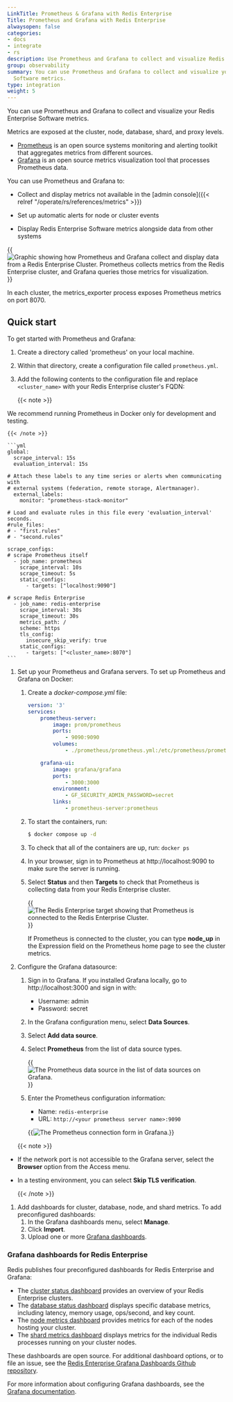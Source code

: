 ```yaml
---
LinkTitle: Prometheus & Grafana with Redis Enterprise
Title: Prometheus and Grafana with Redis Enterprise
alwaysopen: false
categories:
- docs
- integrate
- rs
description: Use Prometheus and Grafana to collect and visualize Redis Cloud metrics.
group: observability
summary: You can use Prometheus and Grafana to collect and visualize your Redis Enterprise
  Software metrics.
type: integration
weight: 5
---
```


You can use Prometheus and Grafana to collect and visualize your Redis Enterprise Software metrics.

Metrics are exposed at the cluster, node, database, shard, and proxy levels.


- [Prometheus](https://prometheus.io/) is an open source systems monitoring and alerting toolkit that aggregates metrics from different sources.
- [Grafana](https://grafana.com/) is an open source metrics visualization tool that processes Prometheus data.

You can use Prometheus and Grafana to:
- Collect and display metrics not available in the [admin console]({{< relref "/operate/rs/references/metrics" >}})

- Set up automatic alerts for node or cluster events

- Display Redis Enterprise Software metrics alongside data from other systems

{{<image filename="images/rs/grafana-prometheus.png" alt="Graphic showing how Prometheus and Grafana collect and display data from a Redis Enterprise Cluster. Prometheus collects metrics from the Redis Enterprise cluster, and Grafana queries those metrics for visualization.">}}

In each cluster, the metrics_exporter process exposes Prometheus metrics on port 8070.

## Quick start

To get started with Prometheus and Grafana:

1. Create a directory called 'prometheus' on your local machine.

1. Within that directory, create a configuration file called `prometheus.yml`.
1. Add the following contents to the configuration file and replace `<cluster_name>` with your Redis Enterprise cluster's FQDN:

    {{< note >}}

We recommend running Prometheus in Docker only for development and testing.

    {{< /note >}}

    ```yml
    global:
      scrape_interval: 15s
      evaluation_interval: 15s

    # Attach these labels to any time series or alerts when communicating with
    # external systems (federation, remote storage, Alertmanager).
      external_labels:
        monitor: "prometheus-stack-monitor"

    # Load and evaluate rules in this file every 'evaluation_interval' seconds.
    #rule_files:
    # - "first.rules"
    # - "second.rules"

    scrape_configs:
    # scrape Prometheus itself
      - job_name: prometheus
        scrape_interval: 10s
        scrape_timeout: 5s
        static_configs:
          - targets: ["localhost:9090"]

    # scrape Redis Enterprise
      - job_name: redis-enterprise
        scrape_interval: 30s
        scrape_timeout: 30s
        metrics_path: /
        scheme: https
        tls_config:
          insecure_skip_verify: true
        static_configs:
          - targets: ["<cluster_name>:8070"]
    ```

1. Set up your Prometheus and Grafana servers.
    To set up Prometheus and Grafana on Docker:
    1. Create a _docker-compose.yml_ file:

        ```yml
        version: '3'
        services:
            prometheus-server:
                image: prom/prometheus
                ports:
                    - 9090:9090
                volumes:
                    - ./prometheus/prometheus.yml:/etc/prometheus/prometheus.yml

            grafana-ui:
                image: grafana/grafana
                ports:
                    - 3000:3000
                environment:
                    - GF_SECURITY_ADMIN_PASSWORD=secret
                links:
                    - prometheus-server:prometheus
        ```

    1. To start the containers, run:

        ```sh
        $ docker compose up -d
        ```

    1. To check that all of the containers are up, run: `docker ps`
    1. In your browser, sign in to Prometheus at http://localhost:9090 to make sure the server is running.
    1. Select **Status** and then **Targets** to check that Prometheus is collecting data from your Redis Enterprise cluster.

        {{<image filename="images/rs/prometheus-target.png" alt="The Redis Enterprise target showing that Prometheus is connected to the Redis Enterprise Cluster.">}}

        If Prometheus is connected to the cluster, you can type **node_up** in the Expression field on the Prometheus home page to see the cluster metrics.

1. Configure the Grafana datasource:
    1. Sign in to Grafana. If you installed Grafana locally, go to http://localhost:3000 and sign in with:

        - Username: admin
        - Password: secret

    1. In the Grafana configuration menu, select **Data Sources**.

    1. Select **Add data source**.

    1. Select **Prometheus** from the list of data source types.

        {{<image filename="images/rs/prometheus-datasource.png" alt="The Prometheus data source in the list of data sources on Grafana.">}}

    1. Enter the Prometheus configuration information:

        - Name: `redis-enterprise`
        - URL: `http://<your prometheus server name>:9090`

        {{<image filename="images/rs/prometheus-connection.png" alt="The Prometheus connection form in Grafana.">}}

    {{< note >}}

- If the network port is not accessible to the Grafana server, select the **Browser** option from the Access menu.
- In a testing environment, you can select **Skip TLS verification**.

    {{< /note >}}

1. Add dashboards for cluster, database, node, and shard metrics.
    To add preconfigured dashboards:
    1. In the Grafana dashboards menu, select **Manage**.
    1. Click **Import**.
    1. Upload one or more [Grafana dashboards](#grafana-dashboards-for-redis-enterprise).

### Grafana dashboards for Redis Enterprise

Redis publishes four preconfigured dashboards for Redis Enterprise and Grafana:

* The [cluster status dashboard](https://grafana.com/grafana/dashboards/18405-cluster-status-dashboard/) provides an overview of your Redis Enterprise clusters.
* The [database status dashboard](https://grafana.com/grafana/dashboards/18408-database-status-dashboard/) displays specific database metrics, including latency, memory usage, ops/second, and key count.
* The [node metrics dashboard](https://github.com/redis-field-engineering/redis-enterprise-grafana-dashboards/blob/main/dashboards/software/basic/redis-software-node-dashboard.json) provides metrics for each of the nodes hosting your cluster.
* The [shard metrics dashboard](https://github.com/redis-field-engineering/redis-enterprise-grafana-dashboards/blob/main/dashboards/software/basic/redis-software-shard-dashboard.json) displays metrics for the individual Redis processes running on your cluster nodes.

These dashboards are open source. For additional dashboard options, or to file an issue, see the [Redis Enterprise Grafana Dashboards Github repository](https://github.com/redis-field-engineering/redis-enterprise-grafana-dashboards).

For more information about configuring Grafana dashboards, see the [Grafana documentation](https://grafana.com/docs/).
